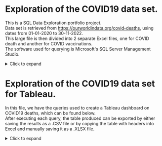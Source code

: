 # Exploration of the COVID19 data set.
This is a SQL Data Exploration portfolio project.<br>
Data set is retrieved from https://ourworldindata.org/covid-deaths, using dates from 01-01-2020 to 30-11-2022.<br>
This large file is then divided into 2 separate Excel files, one for COVID death and another for COVID vaccinations.<br>
The software used for querying is Microsoft's SQL Server Management Studio.

<details><summary>Click to expand</summary>

## Skills used:
| Functions | Aggregate Functions | Windows Functions | Clauses |
| ------- | ------- | ------- | ------- |
| NULLIF() | MAX() | OVER() | PARTITION BY |
| CAST() | SUM() | | ORDER BY | |
|  |  | | GROUP BY | |

- Common Table Expression (CTE)
- Temp Table
- Create View

## The following are examples of question used to explore the data set:
1. The likelihood of dying if you contract COVID in Singapore
2. The percentage of Singapore population that contracted COVID
3. Comparison between highest infection rate and population of countries
4. Which _countries_ have the highest death count per population
5. Which _continents_ have the highest death count per population
6. What are the global numbers of total cases of COVID, total deaths, and death percentage
7. What is the total population vs vaccinations, including people who continue to be vaccinated
8. Finding the percentage of people who continue to be vaccinated

<!-- CAST  (SUM(CAST(vac.new_vaccinations AS bigint) ) OVER (PARTITION BY dea.location ORDER BY dea.location,
	   dea.date)    AS float) AS ContinuousVaccinatedPeople
the sum of new vaccinations over the same location where location is ordered by location and date to find number of people who continute to be vaccinated -->

</details>

# Exploration of the COVID19 data set for Tableau.
In this file, we have the queries used to create a Tableau dashboard on COVID19 deaths, which can be found below.<br>
After executing each query, the table produced can be exported by either saving the results as a .CSV file 
or by copying the table with headers into Excel and manually saving it as a .XLSX file.

<details><summary>Click to expand</summary>

## What we seek from each query:
1) The global numbers of total cases, total deaths and the death percentage

2) The total death count per continent

3) and 4. The percentage of the population that are infected per country

## Insights gained:
- Globally, from 1 Jan 2020 to 30 Nov 2022, there are 641,528,767 total cases,	6,597,177 total deaths, and a death percentage of 1.03%
- Europe has the highest total death count of 1,981,479 while Oceania has the lowest total death count of 20,848
- In Europe, the country Cyprus has the highest percentage of its population infected at 68.55% <br>
	
## Tableau Dashboard Visualisation
![Dashboard 1](https://user-images.githubusercontent.com/119298843/224124826-dafcc097-40e6-4438-a6ab-8afd6f013355.png) <br>
You can also interact with the location filter on [my tableau public](https://public.tableau.com/views/COVIDDashboard_16755919436880/Dashboard1?:language=en-GB&:display_count=n&:origin=viz_share_link) to change the countries of the population that are infected.
<br>(please right click to open in new tab)

</details>


